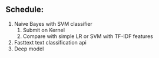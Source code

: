 ## Schedule:

1. Naive Bayes with SVM classifier
   1. Submit on Kernel
   2. Compare with simple LR or SVM with TF-IDF features
2. Fasttext text classification api
3. Deep model


